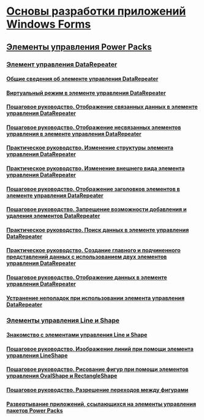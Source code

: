 # [Основы разработки приложений Windows Forms](index.md)
## [Элементы управления Power Packs](power-packs-controls.md)
### [Элемент управления DataRepeater](datarepeater-control-visual-studio.md)
#### [Общие сведения об элементе управления DataRepeater](introduction-to-the-datarepeater-control-visual-studio.md)
#### [Виртуальный режим в элементе управления DataRepeater](virtual-mode-in-the-datarepeater-control-visual-studio.md)
#### [Пошаговое руководство. Отображение связанных данных в элементе управления DataRepeater](how-to-display-bound-data-in-a-datarepeater-control-visual-studio.md)
#### [Пошаговое руководство. Отображение несвязанных элементов управления в элементе управления DataRepeater](how-to-display-unbound-controls-in-a-datarepeater-control-visual-studio.md)
#### [Практическое руководство. Изменение структуры элемента управления DataRepeater](how-to-change-the-layout-of-a-datarepeater-control-visual-studio.md)
#### [Практическое руководство. Изменение внешнего вида элемента управления DataRepeater](how-to-change-the-appearance-of-a-datarepeater-control-visual-studio.md)
#### [Пошаговое руководство. Отображение заголовков элементов в элементе управления DataRepeater](how-to-display-item-headers-in-a-datarepeater-control-visual-studio.md)
#### [Пошаговое руководство. Запрещение возможности добавления и удаления элементов DataRepeater](how-to-disable-adding-and-deleting-datarepeater-items-visual-studio.md)
#### [Практическое руководство. Поиск данных в элементе управления DataRepeater](how-to-search-data-in-a-datarepeater-control-visual-studio.md)
#### [Практическое руководство. Создание главного и подчиненного представлений данных с использованием двух элементов управления DataRepeater](how-to-create-a-master-detail-form-by-using-two-datarepeater-controls.md)
#### [Пошаговое руководство. Отображение данных в элементе управления DataRepeater](walkthrough-displaying-data-in-a-datarepeater-control-visual-studio.md)
#### [Устранение неполадок при использовании элемента управления DataRepeater](troubleshooting-the-datarepeater-control-visual-studio.md)
### [Элементы управления Line и Shape](line-and-shape-controls-visual-studio.md)
#### [Знакомство с элементами управления Line и Shape](introduction-to-the-line-and-shape-controls-visual-studio.md)
#### [Пошаговое руководство. Изображение линий при помощи элемента управления LineShape](how-to-draw-lines-with-the-lineshape-control-visual-studio.md)
#### [Пошаговое руководство. Рисование фигур при помощи элементов управления OvalShape и RectangleShape](how-to-draw-shapes-with-the-ovalshape-and-rectangleshape-controls.md)
#### [Пошаговое руководство. Разрешение переходов между фигурами](how-to-enable-tabbing-between-shapes-visual-studio.md)
#### [Развертывание приложений, ссылающихся на элементы управления пакетов Power Packs](deploying-applications-that-reference-power-packs-controls-visual-studio.md)